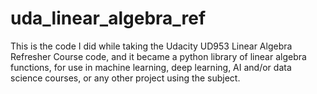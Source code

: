 # uda_linear_algebra_ref

This is the code I did while taking the Udacity UD953 Linear Algebra Refresher Course code,
and it became a python library of linear algebra functions, for use in machine learning,
deep learning, AI and/or data science courses, or any other project using the subject.
